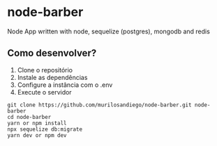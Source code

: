 # node-barber
Node App written with node, sequelize (postgres), mongodb and redis

## Como desenvolver?

1. Clone o repositório
2. Instale as dependências
3. Configure a instância com o .env
4. Execute o servidor

```console
git clone https://github.com/murilosandiego/node-barber.git node-barber
cd node-barber
yarn or npm install
npx sequelize db:migrate
yarn dev or npm dev
```
